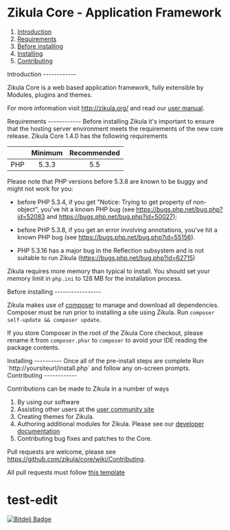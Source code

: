 Zikula Core - Application Framework
===================================

  1. [Introduction](#introduction)
  2. [Requirements](#requirements)
  3. [Before installing](#beforeinstalling)
  4. [Installing](#installing)
  5. [Contributing](#contributing)

<a name="introduction" />
Introduction
------------

Zikula Core is a web based application framework, fully extensible by
Modules, plugins and themes.

For more information visit http://zikula.org/ and read our [user manual](https://github.com/zikula/zikula-docs/tree/master/Users%20Manual).

<a name="requirements" />
Requirements
------------
Before installing Zikula it's important to ensure that the hosting server environment
meets the requirements of the new core release. Zikula Core 1.4.0 has the following 
requirements

|               | Minimum       | Recommended  |
| ------------- |:-------------:| :-----------:|
| PHP           | 5.3.3         | 5.5          |


Please note that PHP versions before 5.3.8 are known to be buggy and might not
work for you:

  - before PHP 5.3.4, if you get "Notice: Trying to get property of
    non-object", you've hit a known PHP bug (see
    https://bugs.php.net/bug.php?id=52083 and
    https://bugs.php.net/bug.php?id=50027);

  - before PHP 5.3.8, if you get an error involving annotations, you've hit
    a known PHP bug (see https://bugs.php.net/bug.php?id=55156).

  - PHP 5.3.16 has a major bug in the Reflection subsystem and is not 
    suitable to run Zikula (https://bugs.php.net/bug.php?id=62715)

Zikula requires more memory than typical to install. You should set your memory limit in `php.ini` to 128 MB for the
installation process.

<a name="beforeinstalling" />
Before installing
-----------------

Zikula makes use of [composer](http://getcomposer.org/) to manage and download
all dependencies. Composer must be run prior to installing a site using Zikula.
Run `composer self-update && composer update`. 

If you store Composer in the root of the Zikula Core checkout, please
rename it from `composer.phar` to `composer` to avoid your IDE reading
the package contents.

<a name="installing" />
Installing
----------
Once all of the pre-install steps are complete Run `http://yoursiteurl/install.php` 
and follow any on-screen prompts.

<a name="contributing" />
Contributing
------------

Contributions can be made to Zikula in a number of ways

  1. By using our software
  2. Assisting other users at the [user community site](http://community.zikula.org)
  3. Creating themes for Zikula.
  4. Authoring additional modules for Zikula. Please see our [developer documentation](https://github.com/zikula/core/tree/1.4/src/docs/en/dev)
  5. Contributing bug fixes and patches to the Core. 
  
Pull requests are welcome, please see https://github.com/zikula/core/wiki/Contributing.

All pull requests must follow [this template](https://github.com/zikula/core/wiki/Contributing#pull-request-template)

# test-edit

[![Bitdeli Badge](https://d2weczhvl823v0.cloudfront.net/zikula/core/trend.png)](https://bitdeli.com/free "Bitdeli Badge")

